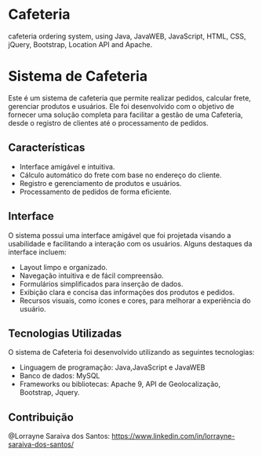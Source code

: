 # Cafeteria
cafeteria ordering system, using Java, JavaWEB, JavaScript, HTML, CSS, jQuery, Bootstrap, Location API and Apache.


# Sistema de Cafeteria

Este é um sistema de cafeteria que permite realizar pedidos, calcular frete, gerenciar produtos e usuários. Ele foi desenvolvido com o objetivo de fornecer uma solução completa para facilitar a gestão de uma Cafeteria, desde o registro de clientes até o processamento de pedidos.

## Características

- Interface amigável e intuitiva.
- Cálculo automático do frete com base no endereço do cliente.
- Registro e gerenciamento de produtos e usuários.
- Processamento de pedidos de forma eficiente.

## Interface

O sistema possui uma interface amigável que foi projetada visando a usabilidade e facilitando a interação com os usuários. Alguns destaques da interface incluem:

- Layout limpo e organizado.
- Navegação intuitiva e de fácil compreensão.
- Formulários simplificados para inserção de dados.
- Exibição clara e concisa das informações dos produtos e pedidos.
- Recursos visuais, como ícones e cores, para melhorar a experiência do usuário.

## Tecnologias Utilizadas

O sistema de Cafeteria foi desenvolvido utilizando as seguintes tecnologias:

- Linguagem de programação: Java,JavaScript e JavaWEB
- Banco de dados: MySQL
- Frameworks ou bibliotecas: Apache 9, API de Geolocalização, Bootstrap, Jquery.

## Contribuição

@Lorrayne Saraiva dos Santos:
https://www.linkedin.com/in/lorrayne-saraiva-dos-santos/

